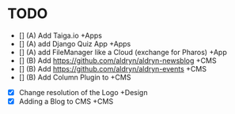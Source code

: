 # TODO
- [] (A) Add Taiga.io +Apps
- [] (A) add Django Quiz App +Apps
- [] (A) add FileManager like a Cloud (exchange for Pharos) +App
- [] (B) Add https://github.com/aldryn/aldryn-newsblog +CMS
- [] (B) Add https://github.com/aldryn/aldryn-events +CMS
- [] (B) Add Column Plugin to +CMS
- [x] Change resolution of the Logo +Design
- [x] Adding a Blog to CMS +CMS
